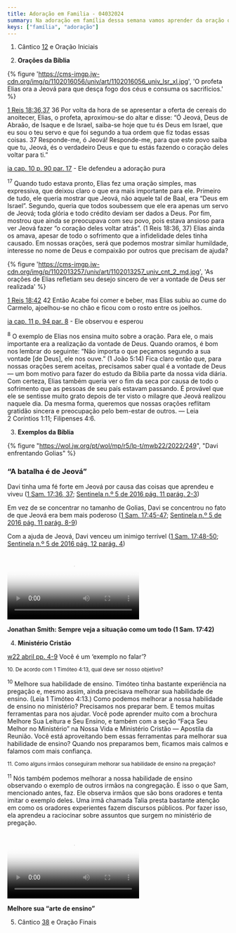 ```yaml
---
title: Adoração em Familia - 04032024
summary: Na adoração em família dessa semana vamos aprender da oração que Elias fez na ocasião do desafio no monte Carmelo. Também vamos aprender do exemplo de Davi ao enfrentar o gigante Golias. E por fim vamos considerar como melhorar nossa arte de ensino.
keys: ["família", "adoração"]
---
```


1. Cântico [12](https://wol.jw.org/pt/wol/d/r5/lp-t/1102016812) e Oração Iniciais

2. **Orações da Bíblia**

{% figure 'https://cms-imgp.jw-cdn.org/img/p/1102016056/univ/art/1102016056_univ_lsr_xl.jpg', 'O profeta Elias ora a Jeová para que desça fogo dos céus e consuma os sacrifícios.' %}

[1 Reis 18:36,37](https://www.jw.org/finder?wtlocale=T&pub=nwtsty&srctype=wol&bible=11018036-11018037&srcid=share) 36 Por volta da hora de se apresentar a oferta de cereais do anoitecer, Elias, o profeta, aproximou-se do altar e disse: “Ó Jeová, Deus de Abraão, de Isaque e de Israel, saiba-se hoje que tu és Deus em Israel, que eu sou o teu servo e que foi segundo a tua ordem que fiz todas essas coisas. 37 Responde-me, ó Jeová! Responde-me, para que este povo saiba que tu, Jeová, és o verdadeiro Deus e que tu estás fazendo o coração deles voltar para ti.”

[ia cap. 10 p. 90 par. 17](https://www.jw.org/finder?wtlocale=T&docid=1102013256&srctype=wol&srcid=share&par=23) - Ele defendeu a adoração pura

<sup>17</sup> Quando tudo estava pronto, Elias fez uma oração simples, mas expressiva, que deixou claro o que era mais importante para ele. Primeiro de tudo, ele queria mostrar que Jeová, não aquele tal de Baal, era “Deus em Israel”. Segundo, queria que todos soubessem que ele era apenas um servo de Jeová; toda glória e todo crédito deviam ser dados a Deus. Por fim, mostrou que ainda se preocupava com seu povo, pois estava ansioso para ver Jeová fazer “o coração deles voltar atrás”. (1 Reis 18:36, 37) Elias ainda os amava, apesar de todo o sofrimento que a infidelidade deles tinha causado. Em nossas orações, será que podemos mostrar similar humildade, interesse no nome de Deus e compaixão por outros que precisam de ajuda?

{% figure 'https://cms-imgp.jw-cdn.org/img/p/1102013257/univ/art/1102013257_univ_cnt_2_md.jpg', 'As orações de Elias refletiam seu desejo sincero de ver a vontade de Deus ser realizada' %}

[1 Reis 18:42](https://www.jw.org/finder?wtlocale=T&pub=nwtsty&srctype=wol&bible=11018042&srcid=share) 42 Então Acabe foi comer e beber, mas Elias subiu ao cume do Carmelo, ajoelhou-se no chão e ficou com o rosto entre os joelhos.

[ia cap. 11 p. 94 par. 8](https://www.jw.org/finder?wtlocale=T&docid=1102013257&srctype=wol&srcid=share&par=11) - Ele observou e esperou

<sup>8</sup> O exemplo de Elias nos ensina muito sobre a oração. Para ele, o mais importante era a realização da vontade de Deus. Quando oramos, é bom nos lembrar do seguinte: “Não importa o que peçamos segundo a sua vontade [de Deus], ele nos ouve.” (1 João 5:14) Fica claro então que, para nossas orações serem aceitas, precisamos saber qual é a vontade de Deus — um bom motivo para fazer do estudo da Bíblia parte da nossa vida diária. Com certeza, Elias também queria ver o fim da seca por causa de todo o sofrimento que as pessoas de seu país estavam passando. É provável que ele se sentisse muito grato depois de ter visto o milagre que Jeová realizou naquele dia. Da mesma forma, queremos que nossas orações reflitam gratidão sincera e preocupação pelo bem-estar de outros. — Leia 2 Coríntios 1:11; Filipenses 4:6.

3. **Exemplos da Bíblia**

{% figure "https://wol.jw.org/pt/wol/mp/r5/lp-t/mwb22/2022/249", "Davi enfrentando Golias" %}

### “A batalha é de Jeová”

Davi tinha uma fé forte em Jeová por causa das coisas que aprendeu e viveu ([1 Sam. 17:36, 37](https://wol.jw.org/pt/wol/bc/r5/lp-t/202022086/0/0); [Sentinela n.º 5 de 2016 pág. 11 parág. 2-3](https://wol.jw.org/pt/wol/pc/r5/lp-t/202022086/0/0))

Em vez de se concentrar no tamanho de Golias, Davi se concentrou no fato de que Jeová era bem mais poderoso ([1 Sam. 17:45-47](https://wol.jw.org/pt/wol/bc/r5/lp-t/202022086/1/0); [Sentinela n.º 5 de 2016 pág. 11 parág. 8-9](https://wol.jw.org/pt/wol/pc/r5/lp-t/202022086/1/0))

Com a ajuda de Jeová, Davi venceu um inimigo terrível ([1 Sam. 17:48-50](https://wol.jw.org/pt/wol/bc/r5/lp-t/202022086/2/0); [Sentinela n.º 5 de 2016 pág. 12 parág. 4](https://wol.jw.org/pt/wol/pc/r5/lp-t/202022086/2/0))

<video poster='https://cms-imgp.jw-cdn.org/img/p/jwbvod24/univ/art/jwbvod24_univ_wss_09_lg.jpg' controls>
<source src='https://download-a.akamaihd.net/files/media_publication/e4/jwbvod24_T_09_r720P.mp4'>
</video>

**Jonathan Smith: Sempre veja a situação como um todo (1 Sam. 17:42)**

4. **Ministério Cristão**

[w22 abril pp. 4-9](https://wol.jw.org/pt/wol/pc/r5/lp-t/1200275706/6/0) Você é um ‘exemplo no falar’?

<small>10. De acordo com 1 Timóteo 4:13, qual deve ser nosso objetivo?</small>

<sup>10</sup> Melhore sua habilidade de ensino. Timóteo tinha bastante experiência na pregação e, mesmo assim, ainda precisava melhorar sua habilidade de ensino. (Leia 1 Timóteo 4:13.) Como podemos melhorar a nossa habilidade de ensino no ministério? Precisamos nos preparar bem. E temos muitas ferramentas para nos ajudar. Você pode aprender muito com a brochura Melhore Sua Leitura e Seu Ensino, e também com a seção “Faça Seu Melhor no Ministério” na Nossa Vida e Ministério Cristão — Apostila da Reunião. Você está aproveitando bem essas ferramentas para melhorar sua habilidade de ensino? Quando nos preparamos bem, ficamos mais calmos e falamos com mais confiança.

<small>11. Como alguns irmãos conseguiram melhorar sua habilidade de ensino na pregação?</small>

<sup>11</sup> Nós também podemos melhorar a nossa habilidade de ensino observando o exemplo de outros irmãos na congregação. É isso o que Sam, mencionado antes, faz. Ele observa irmãos que são bons oradores e tenta imitar o exemplo deles. Uma irmã chamada Talia presta bastante atenção em como os oradores experientes fazem discursos públicos. Por fazer isso, ela aprendeu a raciocinar sobre assuntos que surgem no ministério de pregação.

<video poster='https://cms-imgp.jw-cdn.org/img/p/jwb-093/univ/art/jwb-093_univ_wss_03_lg.jpg' controls>
<source src='https://download-a.akamaihd.net/files/media_publication/d9/jwb-093_T_03_r720P.mp4'>
</video>

**Melhore sua “arte de ensino”**

5. Cântico [38](https://wol.jw.org/pt/wol/d/r5/lp-t/1102016838) e Oração Finais
